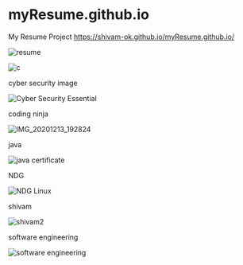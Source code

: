 # myResume.github.io
My Resume Project
https://shivam-ok.github.io/myResume.github.io/

![resume](https://user-images.githubusercontent.com/68122183/138079240-a41b59bb-65fd-4d9f-940d-f94ba91d2e26.gif)

![c](https://user-images.githubusercontent.com/68122183/135838135-1c397498-d418-4f73-94a5-ea789746c5eb.jpg)

cyber security  image

![Cyber Security Essential](https://user-images.githubusercontent.com/68122183/135839165-bb431e68-7581-439a-a870-ea368631d341.png)

coding ninja

![IMG_20201213_192824](https://user-images.githubusercontent.com/68122183/135839295-4b016bc1-d83d-494f-9ff3-7e79e21ad426.jpg)

java 

![java certificate](https://user-images.githubusercontent.com/68122183/135839383-23addb53-dd33-4363-b0e9-8a52079e0bf6.jpg)

NDG

![NDG Linux](https://user-images.githubusercontent.com/68122183/135839528-eff6a8ac-1f35-4c87-8ec1-487dbe5596a4.png)

shivam

![shivam2](https://user-images.githubusercontent.com/68122183/135839607-12cc34b5-f730-403a-955e-b04ade809ab0.jpg)

software engineering

![software engineering](https://user-images.githubusercontent.com/68122183/135839749-c828bb06-30bf-4065-a494-3498fcc9da8c.png)
